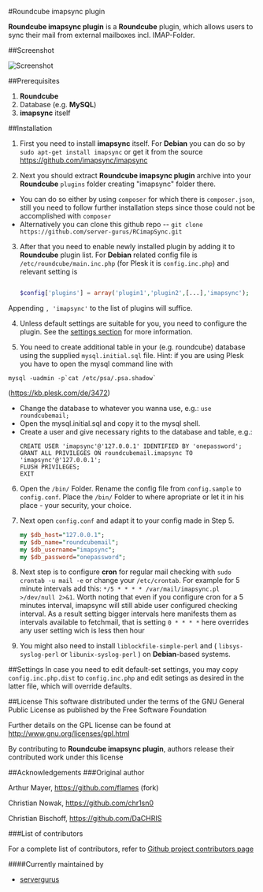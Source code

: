 #Roundcube imapsync plugin

**Roundcube imapsync plugin** is a **Roundcube** plugin, which allows users to sync their mail from external mailboxes incl. IMAP-Folder.

##Screenshot

![Screenshot](https://cloud.githubusercontent.com/assets/8064903/23556852/4b069624-002e-11e7-8313-0c9896b8efdb.png)

##Prerequisites
1. **Roundcube**
2. Database (e.g. **MySQL**)
3. **imapsync** itself

##Installation
1. First you need to install **imapsync** itself. For **Debian** you can do so by 
	`sudo apt-get install imapsync`
	or get it from the source
	https://github.com/imapsync/imapsync
	
2. Next you should extract **Roundcube imapsync plugin** archive into your **Roundcube** `plugins` folder creating "imapsync" folder there.
  * You can do so either by using `composer` for which there is `composer.json`, still you need to follow further installation steps since those could not be accomplished with `composer`
  * Alternatively you can clone this github repo -- `git clone https://github.com/server-gurus/RCimapSync.git`
  
3. After that you need to enable newly installed plugin by adding it to **Roundcube** plugin list. For **Debian** related config file is `/etc/roundcube/main.inc.php` (for Plesk it is `config.inc.php`) and relevant setting is 
	```php
	
	$config['plugins'] = array('plugin1','plugin2',[...],'imapsync');
	
	```
Appending `, 'imapsync'` to the list of plugins will suffice.

4. Unless default settings are suitable for you, you need to configure the plugin. See the [settings section](#settings) for more information.

5. You need to create additional table in your (e.g. roundcube) database using the supplied `mysql.initial.sql` file. Hint: if you are using Plesk you have to open the mysql command line with 
```
mysql -uadmin -p`cat /etc/psa/.psa.shadow`
```
(https://kb.plesk.com/de/3472)

- Change the database to whatever you wanna use, e.g.: `use roundcubemail;`
- Open the mysql.initial.sql and copy it to the mysql shell.
- Create a user and give necessary rights to the database and table, e.g.:
	```
	CREATE USER 'imapsync'@'127.0.0.1' IDENTIFIED BY 'onepassword';
	GRANT ALL PRIVILEGES ON roundcubemail.imapsync TO 'imapsync'@'127.0.0.1';
	FLUSH PRIVILEGES;
	EXIT
	```

6. Open the `/bin/` Folder. Rename the config file from `config.sample` to `config.conf`. Place the `/bin/` Folder to where apropriate or let it in his place - your security, your choice.

7. Next open `config.conf` and adapt it to your config made in Step 5.
	```perl
	my $db_host="127.0.0.1";
	my $db_name="roundcubemail";
	my $db_username="imapsync";
	my $db_password="onepassword";
	```
8. Next step is to configure **cron** for regular mail checking with `sudo crontab -u mail -e` or change your `/etc/crontab`. For example for 5 minute intervals add this: `*/5 * * * * /var/mail/imapsync.pl >/dev/null 2>&1`. Worth noting that even if you configure cron for a 5 minutes interval, imapsync will still abide user configured checking interval. As a result setting bigger intervals here manifests them as intervals available to fetchmail, that is setting `0 * * * *` here overrides any user setting wich is less then hour
9. You might also need to install `liblockfile-simple-perl` and ( `libsys-syslog-perl` or `libunix-syslog-perl` ) on **Debian**-based systems.

##Settings
In case you need to edit default-set settings, you may copy `config.inc.php.dist` to `config.inc.php` and edit setings as desired in the latter file, which will override defaults.

##License
This software distributed under the terms of the GNU General Public License as published by the Free Software Foundation

Further details on the GPL license can be found at http://www.gnu.org/licenses/gpl.html

By contributing to **Roundcube imapsync plugin**, authors release their contributed work under this license

##Acknowledgements
###Original author

Arthur Mayer, https://github.com/flames (fork)

Christian Nowak, https://github.com/chr1sn0

Christian Bischoff, https://github.com/DaCHRIS

###List of contributors

For a complete list of contributors, refer to [Github project contributors page](https://github.com/server-gurus/RCimapSync/graphs/contributors)

####Currently maintained by
* [servergurus](https://github.com/server-gurus)
